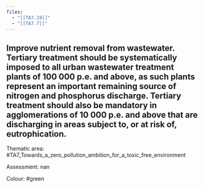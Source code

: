 ```yaml
---
files:
  - "[[TA7.19]]"
  - "[[TA7.7]]"
---
```

## Improve nutrient removal from wastewater. Tertiary treatment should be systematically imposed to all urban wastewater treatment plants of 100 000 p.e. and above, as such plants represent an important remaining source of nitrogen and phosphorus discharge. Tertiary treatment should also be mandatory in agglomerations of 10 000 p.e. and above that are discharging in areas subject to, or at risk of, eutrophication.

Thematic area: #TA7_Towards_a_zero_pollution_ambition_for_a_toxic_free_environment

Assessment: nan

Colour: #green